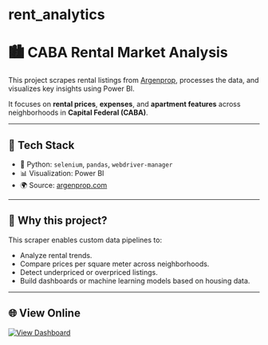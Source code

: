 # rent_analytics

# 🏙️ CABA Rental Market Analysis

This project scrapes rental listings from [Argenprop](https://www.argenprop.com/departamentos/alquiler/capital-federal), processes the data, and visualizes key insights using Power BI.

It focuses on **rental prices**, **expenses**, and **apartment features** across neighborhoods in **Capital Federal (CABA)**.

---

## 🚀 Tech Stack

- 🐍 Python: `selenium`, `pandas`, `webdriver-manager`
- 📊 Visualization: Power BI
- 🌍 Source: [argenprop.com](https://www.argenprop.com/)

---

## 🚀 Why this project?

This scraper enables custom data pipelines to:

- Analyze rental trends.
- Compare prices per square meter across neighborhoods.
- Detect underpriced or overpriced listings.
- Build dashboards or machine learning models based on housing data.

---

## 🌐 View Online

[![View Dashboard](https://img.shields.io/badge/🔎%20View%20Dashboard%20Online-blue?style=for-the-badge)](https://app.powerbi.com/view?r=eyJrIjoiYzUwZGIxZDctYjgzOC00YmI3LWExZWYtZmJjY2RjMDk1NTJiIiwidCI6IjNlMDUxM2Q2LTY4ZmEtNDE2ZS04ZGUxLTZjNWNkYzMxOWZmYSIsImMiOjR9)
